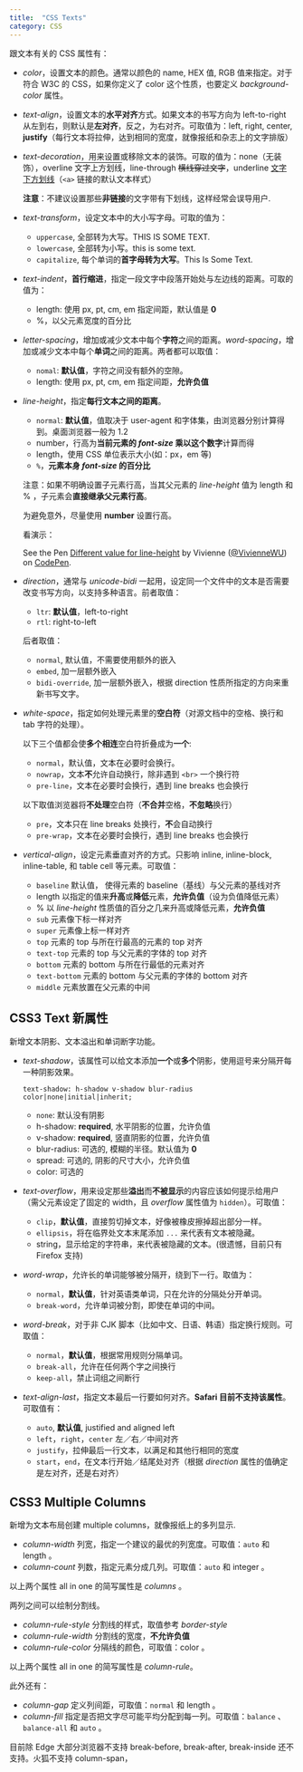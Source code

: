 ```yaml
---
title:  "CSS Texts"
category: CSS
---
```

跟文本有关的 CSS 属性有：

+ _color_，设置文本的颜色。通常以颜色的 name, HEX 值, RGB 值来指定。对于符合 W3C 的 CSS，如果你定义了 color 这个性质，也要定义 _background-color_ 属性。
+ _text-align_，设置文本的**水平对齐**方式。如果文本的书写方向为 left-to-right 从左到右，则默认是**左对齐**，反之，为右对齐。可取值为：left, right, center, **justify**（每行文本将拉伸，达到相同的宽度，就像报纸和杂志上的文字排版）
+ _text-decoration_，用来设置或移除文本的装饰。可取的值为：none（无装饰），overline <span style="text-decoration:overline;">文字上方划线</span>，line-through <span style="text-decoration:line-through;">横线穿过文字</span>，underline <span style="text-decoration:underline;">文字下方划线</span>（`<a>` 链接的默认文本样式）

    **注意**：<span class="t-blue">不建议设置那些**非链接**的文字带有下划线，这样经常会误导用户</span>.

<!--more-->

+ _text-transform_，设定文本中的大小写字母。可取的值为：

    + `uppercase`, 全部转为大写。<span style="text-transform:uppercase">This is some text</span>.
    + `lowercase`, 全部转为小写。<span style="text-transform:lowercase">This is some text</span>.
    + `capitalize`, 每个单词的**首字母转为大写**。<span style="text-transform:capitalize">This is some text</span>.

+ _text-indent_，**首行缩进**，指定一段文字中段落开始处与左边线的距离。可取的值为：

    + length: 使用 px, pt, cm, em 指定间距，默认值是 **0**
    + %，以父元素宽度的百分比

+ _letter-spacing_，增加或减少文本中每个**字符**之间的距离。_word-spacing_，增加或减少文本中每个**单词**之间的距离。两者都可以取值：

    + `nomal`: **默认值**，字符之间没有额外的空隙。
    + length: 使用 px, pt, cm, em 指定间距，**允许负值**

+ _line-height_，指定**每行文本之间的距离**。

    + `normal`: **默认值**，值取决于 user-agent 和字体集，由浏览器分别计算得到。桌面浏览器一般为 1.2
    + number，行高为**当前元素的 _font-size_ 乘以这个数字**计算而得
    + length，使用 CSS 单位表示大小(如：px，em 等)
    + `%`，**元素本身 _font-size_ 的百分比**

    注意：如果不明确设置子元素行高，当其父元素的 _line-height_ 值为 length 和 % ，子元素会**直接继承父元素行高**。

    <span class="t-blue">为避免意外，尽量使用 **number** 设置行高</span>。

    看演示：

    <p data-height="265" data-theme-id="0" data-slug-hash="VmGpWo" data-default-tab="result" data-user="VivienneWU" data-embed-version="2" data-pen-title="Different value for line-height" class="codepen">See the Pen <a href="http://codepen.io/VivienneWU/pen/VmGpWo/">Different value for line-height</a> by Vivienne (<a href="http://codepen.io/VivienneWU">@VivienneWU</a>) on <a href="http://codepen.io">CodePen</a>.</p>
    <script async src="https://production-assets.codepen.io/assets/embed/ei.js"></script>

+ _direction_，通常与 _unicode-bidi_ 一起用，设定同一个文件中的文本是否需要改变书写方向，以支持多种语言。前者取值：

    + `ltr`: **默认值**，left-to-right
    + `rtl`: right-to-left

    后者取值：

    + `normal`, 默认值，不需要使用额外的嵌入
    + `embed`, 加一层额外嵌入
    + `bidi-override`, 加一层额外嵌入，根据 direction 性质所指定的方向来重新书写文字。

+ _white-space_，指定如何处理元素里的**空白符**（<span class="t-red">对源文档中的空格、换行和 tab 字符的处理</span>）。

    <span class="t-blue">以下三个值都会使**多个相连**空白符折叠成为**一个**</span>:

    + `normal`，默认值，文本在必要时会换行。
    + `nowrap`，文本**不**允许自动换行，除非遇到 `<br>` 一个换行符
    + `pre-line`，文本在必要时会换行，遇到 line breaks 也会换行

    <span class="t-blue">以下取值浏览器将**不处理**空白符（**不合并**空格，**不忽略**换行）</span>

    + `pre`，文本只在 line breaks 处换行，**不**会自动换行
    + `pre-wrap`，文本在必要时会换行，遇到 line breaks 也会换行

+ _vertical-align_，设定元素垂直对齐的方式。只影响 inline, inline-block, inline-table, 和 table cell 等元素。可取值：

    + `baseline`  默认值， 使得元素的 baseline（基线）与父元素的基线对齐
    + length      以指定的值来**升高**或**降低**元素，**允许负值**（设为负值降低元素）
    + %           <span class="t-red">以 _line-height_ 性质值的百分之几来升高或降低元素</span>，**允许负值**
    + `sub`         元素像<span style="vertical-aglin:sub;">下标</span>一样对齐
    + `super`       元素像<span style="vertical-aglin:super;">上标</span>一样对齐
    + `top`         元素的 top 与所在行最高的元素的 top 对齐
    + `text-top`    元素的 top 与父元素的字体的 top 对齐
    + `bottom`      元素的 bottom 与所在行最低的元素对齐
    + `text-bottom` 元素的 bottom 与父元素的字体的 bottom 对齐
    + `middle`      元素放置在父元素的中间

## CSS3 Text 新属性

新增文本阴影、文本溢出和单词断字功能。

+ _text-shadow_，该属性可以给文本添加**一个**或**多个**阴影，使用逗号来分隔开每一种阴影效果。

    `text-shadow: h-shadow v-shadow blur-radius color|none|initial|inherit;`

    + `none`: 默认没有阴影
    + h-shadow: **required**, 水平阴影的位置，允许负值
    + v-shadow: **required**, 竖直阴影的位置，允许负值
    + blur-radius: 可选的, 模糊的半径。默认值为 **0**
    + spread: 可选的, 阴影的尺寸大小，允许负值
    + color: 可选的

+ _text-overflow_，用来设定那些**溢出**而**不被显示**的内容应该如何提示给用户（需父元素设定了固定的 width，且 _overflow_ 属性值为 `hidden`）。可取值：

   + `clip`，**默认值**，直接剪切掉文本，好像被橡皮擦掉超出部分一样。
   + `ellipsis`，将在临界处文本末尾添加 `...` 来代表有文本被隐藏。
   + string，显示给定的字符串，来代表被隐藏的文本。(很遗憾，目前只有 Firefox 支持)

+ _word-wrap_，允许长的单词能够被分隔开，绕到下一行。取值为：

   + `normal`，**默认值**，针对英语类单词，只在允许的分隔处分开单词。
   + `break-word`，允许单词被分割，即使在单词的中间。

+ _word-break_，<span class="t-red">对于非 CJK 脚本（比如中文、日语、韩语）指定换行规则</span>。可取值：

   + `normal`，**默认值**，根据常用规则分隔单词。
   + `break-all`，允许在任何两个字之间换行
   + `keep-all`，禁止词组之间断行

+ _text-align-last_，指定文本最后一行要如何对齐。**Safari 目前不支持该属性**。可取值有：

   + `auto`, **默认值**, justified and aligned left
   + `left`，`right`，`center` 左／右／中间对齐
   + `justify`，拉伸最后一行文本，以满足和其他行相同的宽度
   + `start`，`end`，在文本行开始／结尾处对齐（根据 _direction_ 属性的值确定是左对齐，还是右对齐）

## CSS3 Multiple Columns

新增为文本布局创建 multiple columns，就像报纸上的多列显示.

+ _column-width_ 列宽，指定一个建议的最优的列宽度。可取值：`auto` 和 length 。
+ _column-count_ 列数，指定元素分成几列。可取值：`auto` 和 integer 。

以上两个属性 all in one 的简写属性是 _columns_ 。

两列之间可以绘制分割线。

+ _column-rule-style_ 分割线的样式，取值参考 _border-style_
+ _column-rule-width_ 分割线的宽度，**不允许负值**
+ _column-rule-color_ 分隔线的颜色，可取值：color 。

以上两个属性 all in one 的简写属性是 _column-rule_。

此外还有：

+ _column-gap_ 定义列间距，可取值：`normal` 和 length 。
+ _column-fill_ 指定是否把文字尽可能平均分配到每一列。可取值：`balance` 、 `balance-all` 和 `auto` 。

目前除 Edge 大部分浏览器不支持 break-before, break-after, break-inside 还不支持。火狐不支持 column-span，
